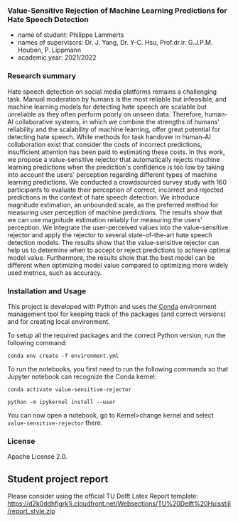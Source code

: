 ### Value-Sensitive Rejection of Machine Learning Predictions for Hate Speech Detection

- name of student: Philippe Lammerts
- names of supervisors: Dr. J. Yang, Dr. Y-C. Hsu, Prof.dr.ir. G.J.P.M. Houben, P. Lippmann
- academic year: 2021/2022

### Research summary

Hate speech detection on social media platforms remains a challenging task. Manual moderation by humans is the most reliable but infeasible, and machine learning models for detecting hate speech are scalable but unreliable as they often perform poorly on unseen data. Therefore, human-AI collaborative systems, in which we combine the strengths of humans' reliability and the scalability of machine learning, offer great potential for detecting hate speech. While methods for task handover in human-AI collaboration exist that consider the costs of incorrect predictions, insufficient attention has been paid to estimating these costs. In this work, we propose a value-sensitive rejector that automatically rejects machine learning predictions when the prediction's confidence is too low by taking into account the users' perception regarding different types of machine learning predictions. We conducted a crowdsourced survey study with 160 participants to evaluate their perception of correct, incorrect and rejected predictions in the context of hate speech detection. We introduce magnitude estimation, an unbounded scale, as the preferred method for measuring user perception of machine predictions. The results show that we can use magnitude estimation reliably for measuring the users' perception. We integrate the user-perceived values into the value-sensitive rejector and apply the rejector to several state-of-the-art hate speech detection models. The results show that the value-sensitive rejector can help us to determine when to accept or reject predictions to achieve optimal model value. Furthermore, the results show that the best model can be different when optimizing model value compared to optimizing more widely used metrics, such as accuracy.

### Installation and Usage

This project is developed with Python and uses the [Conda](https://docs.conda.io/en/latest/) environment management tool for keeping track of the packages (and correct versions) and for creating local environment.

To setup all the required packages and the correct Python version, run the following command:

`conda env create -f environment.yml`

To run the notebooks, you first need to run the following commands so that Jupyter notebook can recognize the Conda kernel:

`conda activate value-sensitive-rejector`

`python -m ipykernel install --user`

You can now open a notebook, go to Kernel>change kernel and select `value-sensitive-rejector` there.

### License

Apache License 2.0.

## Student project report

Please consider using the official TU Delft Latex Report template:
https://d2k0ddhflgrk1i.cloudfront.net/Websections/TU%20Delft%20Huisstijl/report_style.zip
